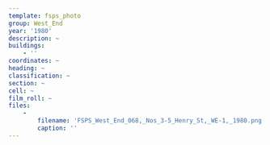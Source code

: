 ```yaml
---
template: fsps_photo
group: West_End
year: '1980'
description: ~
buildings:
    - ''
coordinates: ~
heading: ~
classification: ~
section: ~
cell: ~
film_roll: ~
files:
    -
        filename: 'FSPS_West_End_068,_Nos_3-5_Henry_St,_WE-1,_1980.png'
        caption: ''
---
```

